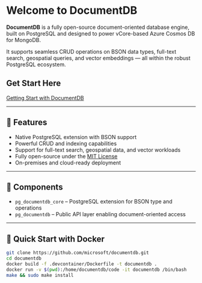 # Welcome to DocumentDB

**DocumentDB** is a fully open-source document-oriented database engine, built on PostgreSQL and designed to power vCore-based Azure Cosmos DB for MongoDB.

It supports seamless CRUD operations on BSON data types, full-text search, geospatial queries, and vector embeddings — all within the robust PostgreSQL ecosystem.


## Get Start Here

[Getting Start with DocumentDB](v2/documentdb.md)

---

## 🚀 Features

- Native PostgreSQL extension with BSON support
- Powerful CRUD and indexing capabilities
- Support for full-text search, geospatial data, and vector workloads
- Fully open-source under the [MIT License](https://opensource.org/license/mit)
- On-premises and cloud-ready deployment

---

## 🧱 Components

- `pg_documentdb_core` – PostgreSQL extension for BSON type and operations
- `pg_documentdb` – Public API layer enabling document-oriented access

---

## 🐳 Quick Start with Docker

```bash
git clone https://github.com/microsoft/documentdb.git
cd documentdb
docker build -f .devcontainer/Dockerfile -t documentdb .
docker run -v $(pwd):/home/documentdb/code -it documentdb /bin/bash
make && sudo make install
